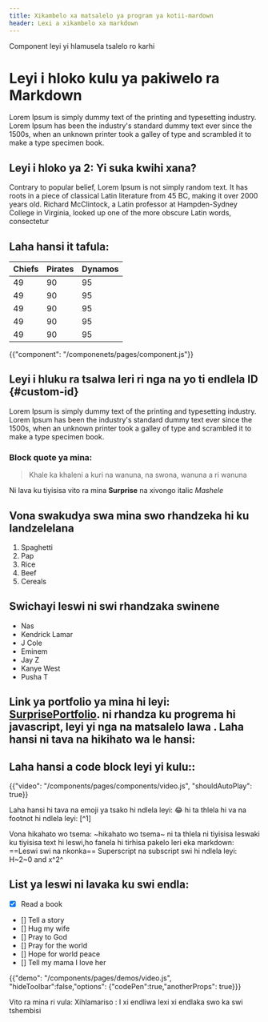 ```yaml
---
title: Xikambelo xa matsalelo ya program ya kotii-mardown
header: Lexi a xikambelo xa markdown
---
```


<p className="description">Component leyi yi hlamusela tsalelo ro karhi</p>

# Leyi i hloko kulu ya pakiwelo ra Markdown

Lorem Ipsum is simply dummy text of the printing and typesetting industry. Lorem Ipsum has been the industry's standard dummy text ever since the 1500s, when an unknown printer took a galley of type and scrambled it to make a type specimen book.

## Leyi i hloko ya 2: Yi suka kwihi xana?

Contrary to popular belief, Lorem Ipsum is not simply random text. It has roots in a piece of classical Latin literature from 45 BC, making it over 2000 years old. Richard McClintock, a Latin professor at Hampden-Sydney College in Virginia, looked up one of the more obscure Latin words, consectetur

## Laha hansi it tafula:

| Chiefs | Pirates | Dynamos |
| ------ | ------- | ------- |
| 49     | 90      | 95      |
| 49     | 90      | 95      |
| 49     | 90      | 95      |
| 49     | 90      | 95      |
| 49     | 90      | 95      |

{{"component": "/componenets/pages/component.js"}}

## Leyi i hluku ra tsalwa leri ri nga na yo ti endlela ID {#custom-id}

Lorem Ipsum is simply dummy text of the printing and typesetting industry. Lorem Ipsum has been the industry's standard dummy text ever since the 1500s, when an unknown printer took a galley of type and scrambled it to make a type specimen book.

### Block quote ya mina:

> Khale ka khaleni a kuri na wanuna, na swona, wanuna a ri wanuna

Ni lava ku tiyisisa vito ra mina **Surprise** na xivongo italic _Mashele_

## Vona swakudya swa mina swo rhandzeka hi ku landzelelana

1. Spaghetti
2. Pap
3. Rice
4. Beef
5. Cereals

## Swichayi leswi ni swi rhandzaka swinene

- Nas
- Kendrick Lamar
- J Cole
- Eminem
- Jay Z
- Kanye West
- Pusha T

## Link ya portfolio ya mina hi leyi: [SurprisePortfolio](https://www.surpriseportfolio.com). ni rhandza ku progrema hi javascript, leyi yi nga na matsalelo lawa . Laha hansi ni tava na hikihato wa le hansi:

## Laha hansi a code block leyi yi kulu::

{{"video": "/components/pages/components/video.js", "shouldAutoPlay": true}}

Laha hansi hi tava na emoji ya tsako hi ndlela leyi: :joy: hi ta thlela hi va na footnot hi ndlela leyi: [^1]

Vona hikahato wo tsema: ~hikahato wo tsema~ ni ta thlela ni tiyisisa leswaki ku tiyisisa text hi leswi,ho fanela hi tirhisa pakelo leri eka markdown: ==Leswi swi na nkonka== Superscript na subscript swi hi ndlela leyi: H~2~0 and x^2^

## List ya leswi ni lavaka ku swi endla:

- [x] Read a book
- [] Tell a story
- [] Hug my wife
- [] Pray to God
- [] Pray for the world
- [] Hope for world peace
- [] Tell my mama I love her

{{"demo": "/components/pages/demos/video.js", "hideToolbar":false,"options": {"codePen":true,"anotherProps": true}}}

Vito ra mina ri vula: Xihlamariso
: I xi endliwa lexi xi endlaka swo ka swi tshembisi
